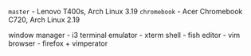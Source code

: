 `master` - Lenovo T400s, Arch Linux 3.19
`chromebook` - Acer Chromebook C720, Arch Linux 2.19

window manager - i3
terminal emulator - xterm
shell - fish
editor - vim
browser - firefox + vimperator
